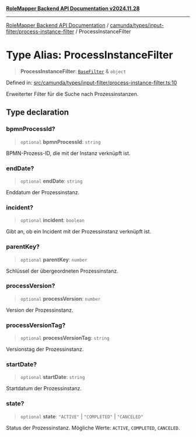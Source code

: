 [**RoleMapper Backend API Documentation v2024.11.28**](../../../../../README.md)

***

[RoleMapper Backend API Documentation](../../../../../modules.md) / [camunda/types/input-filter/process-instance-filter](../README.md) / ProcessInstanceFilter

# Type Alias: ProcessInstanceFilter

> **ProcessInstanceFilter**: [`BaseFilter`](../../base-filter/type-aliases/BaseFilter.md) & `object`

Defined in: [src/camunda/types/input-filter/process-instance-filter.ts:10](https://github.com/FlowCraft-AG/RoleMapper/blob/c56690d4fd1bda4e01111a8d104f8e1bd628a5f5/backend/src/camunda/types/input-filter/process-instance-filter.ts#L10)

Erweiterter Filter für die Suche nach Prozessinstanzen.

## Type declaration

### bpmnProcessId?

> `optional` **bpmnProcessId**: `string`

BPMN-Prozess-ID, die mit der Instanz verknüpft ist.

### endDate?

> `optional` **endDate**: `string`

Enddatum der Prozessinstanz.

### incident?

> `optional` **incident**: `boolean`

Gibt an, ob ein Incident mit der Prozessinstanz verknüpft ist.

### parentKey?

> `optional` **parentKey**: `number`

Schlüssel der übergeordneten Prozessinstanz.

### processVersion?

> `optional` **processVersion**: `number`

Version der Prozessinstanz.

### processVersionTag?

> `optional` **processVersionTag**: `string`

Versionstag der Prozessinstanz.

### startDate?

> `optional` **startDate**: `string`

Startdatum der Prozessinstanz.

### state?

> `optional` **state**: `"ACTIVE"` \| `"COMPLETED"` \| `"CANCELED"`

Status der Prozessinstanz.
Mögliche Werte: `ACTIVE`, `COMPLETED`, `CANCELED`.
